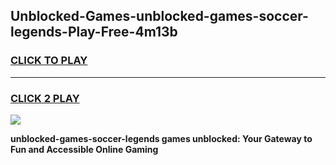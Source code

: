 
## Unblocked-Games-unblocked-games-soccer-legends-Play-Free-4m13b
<h3>
<a href="https://premium76.site?title=unblocked-games-soccer-legends&ref=10A">CLICK TO PLAY</a></h3>
<hr>

<h3>
<a href="https://premium76.site?title=unblocked-games-soccer-legends&ref=10A">CLICK 2 PLAY</a>
  
</h3>

<a href="https://premium76.site?title=unblocked-games-soccer-legends&ref=10A"><img src="https://clearcache.store/games.png"></a>


**unblocked-games-soccer-legends games unblocked: Your Gateway to Fun and Accessible Online Gaming**

